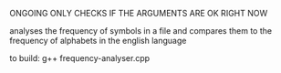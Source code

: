 ONGOING ONLY CHECKS IF THE ARGUMENTS ARE OK RIGHT NOW

analyses the frequency of symbols in a file and compares them to the frequency of alphabets in the english language

to build: g++ frequency-analyser.cpp
